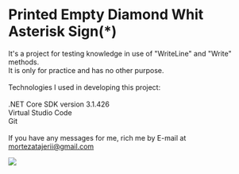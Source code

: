 <html lang="en">
  <head>
    <meta charset="UTF-8" />
    <meta name="viewport" content="width=device-width, initial-scale=1.0" />
  </head>
  <body>
    <h1>Printed Empty Diamond Whit Asterisk Sign(*)</h1>
    <div>
      <p>
        It's a project for testing knowledge in use of "WriteLine" and "Write"
        methods.<br />
        It is only for practice and has no other purpose.<br /><br />
        Technologies I used in developing this project:<br /><br />
        .NET Core SDK version 3.1.426<br />
        Virtual Studio Code<br />
        Git<br /><br />
        If you have any messages for me, rich me by E-mail at
        <a href="mailto: mortezatajerii@gmail.com">mortezatajerii@gmail.com</a>
      </p>
    </div>
    <div>
      <a href="https://i0.wp.com/code4javac.com/wp-content/uploads/2019/12/diamond-vertical-1.jpg?w=200&ssl=1">
      <img src="https://i0.wp.com/code4javac.com/wp-content/uploads/2019/12/diamond-vertical-1.jpg?w=200&ssl=1">
      </a>
    </div>
  </body>
</html>

